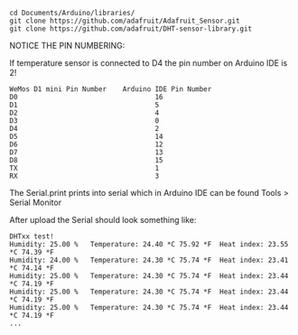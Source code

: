 ```
cd Documents/Arduino/libraries/
git clone https://github.com/adafruit/Adafruit_Sensor.git
git clone https://github.com/adafruit/DHT-sensor-library.git
```

NOTICE THE PIN NUMBERING:

If temperature sensor is connected to D4 the pin number on Arduino IDE is 2!
```
WeMos D1 mini Pin Number  	Arduino IDE Pin Number
D0 	                                16
D1 	                                5
D2 	                                4
D3 	                                0
D4 	                                2
D5 	                                14
D6 	                                12
D7 	                                13
D8 	                                15
TX 	                                1
RX 	                                3
```

The Serial.print prints into serial which in Arduino IDE can be found Tools > Serial Monitor

After upload the Serial should look something like:
```
DHTxx test!
Humidity: 25.00 %	Temperature: 24.40 *C 75.92 *F	Heat index: 23.55 *C 74.39 *F
Humidity: 24.00 %	Temperature: 24.30 *C 75.74 *F	Heat index: 23.41 *C 74.14 *F
Humidity: 25.00 %	Temperature: 24.30 *C 75.74 *F	Heat index: 23.44 *C 74.19 *F
Humidity: 25.00 %	Temperature: 24.30 *C 75.74 *F	Heat index: 23.44 *C 74.19 *F
Humidity: 25.00 %	Temperature: 24.30 *C 75.74 *F	Heat index: 23.44 *C 74.19 *F
...
```
